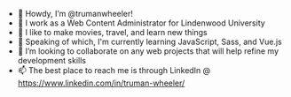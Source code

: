 - 👋 Howdy, I’m @trumanwheeler!
- 💼 I work as a Web Content Administrator for Lindenwood University
- 👀 I like to make movies, travel, and learn new things
- 🌱 Speaking of which, I'm currently learning JavaScript, Sass, and Vue.js
- 💞️ I’m looking to collaborate on any web projects that will help refine my development skills
- 📫 The best place to reach me is through LinkedIn @ https://www.linkedin.com/in/truman-wheeler/
